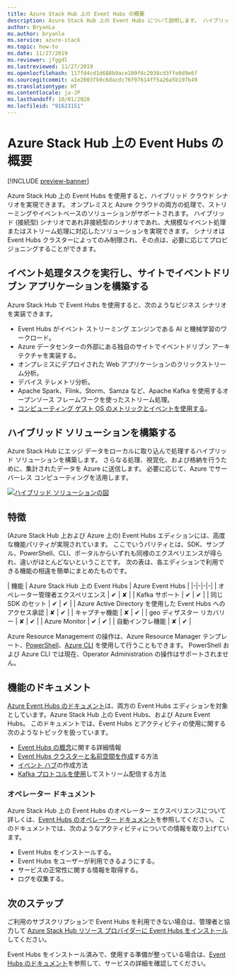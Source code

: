 ```yaml
---
title: Azure Stack Hub 上の Event Hubs の概要
description: Azure Stack Hub 上の Event Hubs について説明します。 ハイブリッド ソリューションの構築方法を確認します。 Azure Stack Hub 上の Azure Event Hubs と Event Hubs の機能を比較します。
author: BryanLa
ms.author: bryanla
ms.service: azure-stack
ms.topic: how-to
ms.date: 11/27/2019
ms.reviewer: jfggdl
ms.lastreviewed: 11/27/2019
ms.openlocfilehash: 117fd4cd1d688b9ace109f6c2038cd3ffe0d9e6f
ms.sourcegitcommit: a1e2003fb9c6dacdc76f97614ff5a26a5b197b49
ms.translationtype: HT
ms.contentlocale: ja-JP
ms.lasthandoff: 10/01/2020
ms.locfileid: "91623151"
---
```

# <a name="overview-of-event-hubs-on-azure-stack-hub"></a>Azure Stack Hub 上の Event Hubs の概要

[!INCLUDE [preview-banner](../includes/event-hubs-preview.md)]

Azure Stack Hub 上の Event Hubs を使用すると、ハイブリッド クラウド シナリオを実現できます。 オンプレミスと Azure クラウドの両方の処理で、ストリーミングやイベントベースのソリューションがサポートされます。 ハイブリッド (接続型) シナリオであれ非接続型のシナリオであれ、大規模なイベント処理またはストリーム処理に対応したソリューションを実現できます。 シナリオは Event Hubs クラスターによってのみ制限され、その点は、必要に応じてプロビジョニングすることができます。 

## <a name="run-event-processing-tasks-and-build-event-driven-applications-on-site"></a>イベント処理タスクを実行し、サイトでイベントドリブン アプリケーションを構築する

Azure Stack Hub で Event Hubs を使用すると、次のようなビジネス シナリオを実装できます。

- Event Hubs がイベント ストリーミング エンジンである AI と機械学習のワークロード。
- Azure データセンターの外部にある独自のサイトでイベントドリブン アーキテクチャを実装する。
- オンプレミスにデプロイされた Web アプリケーションのクリックストリーム分析。
- デバイス テレメトリ分析。
- Apache Spark、Flink、Storm、Samza など、Apache Kafka を使用するオープンソース フレームワークを使ったストリーム処理。
- [コンピューティング ゲスト OS のメトリックとイベントを使用する](azure-stack-metrics-monitor.md)。

## <a name="build-hybrid-solutions"></a>ハイブリッド ソリューションを構築する

Azure Stack Hub にエッジ データをローカルに取り込んで処理するハイブリッド ソリューションを構築します。 さらなる処理、視覚化、および格納を行うために、集計されたデータを Azure に送信します。 必要に応じて、Azure でサーバーレス コンピューティングを活用します。

[![ハイブリッド ソリューションの図](media/event-hubs-overview/hybrid-architecture-ehoash.png)](media/event-hubs-overview/hybrid-architecture-ehoash.png#lightbox)

## <a name="features"></a>特徴 

(Azure Stack Hub 上および Azure 上の) Event Hubs エディションには、高度な機能パリティが実現されています。 ここでいうパリティとは、SDK、サンプル、PowerShell、CLI、ポータルからいずれも同様のエクスペリエンスが得られ、違いがほとんどないということです。 次の表は、各エディションで利用できる機能の相違を簡単にまとめたものです。  

| 機能 | Azure Stack Hub 上の Event Hubs | Azure Event Hubs |
|-|-|-|-|
| オペレーター管理者エクスペリエンス | ✔ | ✘ |
| Kafka サポート | ✔ | ✔ |
| 同じ SDK のセット | ✔ | ✔ |
| Azure Active Directory を使用した Event Hubs へのアクセス承認 | ✘ | ✔ |
| キャプチャ機能 | ✘ | ✔ |
| geo ディザスター リカバリー | ✘ | ✔ |
| Azure Monitor | ✔ | ✔ |
| 自動インフレ機能 | ✘ | ✔ |

Azure Resource Management の操作は、Azure Resource Manager テンプレート、[PowerShell](/powershell/module/azurerm.eventhub/)、[Azure CLI](/cli/azure/eventhubs/eventhub/) を使用して行うこともできます。 PowerShell および Azure CLI では現在、Operator Administration の操作はサポートされません。

## <a name="feature-documentation"></a>機能のドキュメント

[Azure Event Hubs のドキュメント](/azure/event-hubs/)は、両方の Event Hubs エディションを対象としています。Azure Stack Hub 上の Event Hubs、および Azure Event Hubs。 このドキュメントでは、Event Hubs とアクティビティの使用に関する次のようなトピックを扱っています。

- [Event Hubs の概念](/azure/event-hubs/event-hubs-features)に関する詳細情報
- [Event Hubs クラスターと名前空間を作成](event-hubs-quickstart-cluster-portal.md)する方法
- [イベント ハブ](/azure/event-hubs/event-hubs-create#create-an-event-hub)の作成方法
- [Kafka プロトコルを使用](/azure/event-hubs/event-hubs-quickstart-kafka-enabled-event-hubs)してストリーム配信する方法

### <a name="operator-documentation"></a>オペレーター ドキュメント 
 
Azure Stack Hub 上の Event Hubs のオペレーター エクスペリエンスについて詳しくは、[Event Hubs のオペレーター ドキュメント](../operator/event-hubs-rp-overview.md)を参照してください。 このドキュメントでは、次のようなアクティビティについての情報を取り上げています。

- Event Hubs をインストールする。
- Event Hubs をユーザーが利用できるようにする。
- サービスの正常性に関する情報を取得する。
- ログを収集する。


## <a name="next-steps"></a>次のステップ

ご利用のサブスクリプションで Event Hubs を利用できない場合は、管理者と協力して [Azure Stack Hub リソース プロバイダーに Event Hubs をインストール](../operator/event-hubs-rp-overview.md)してください。

Event Hubs をインストール済みで、使用する準備が整っている場合は、[Event Hubs のドキュメント](/azure/event-hubs/event-hubs-about)を参照して、サービスの詳細を確認してください。
